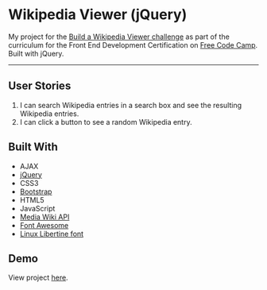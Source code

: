 # Wikipedia Viewer (jQuery)

My project for the [Build a Wikipedia Viewer challenge](https://www.freecodecamp.org/challenges/build-a-wikipedia-viewer) as part of the curriculum for the Front End Development Certification on [Free Code Camp](https://www.freecodecamp.org). Built with jQuery.

---

## User Stories
1. I can search Wikipedia entries in a search box and see the resulting Wikipedia entries.
2. I can click a button to see a random Wikipedia entry.

## Built With
* AJAX
* [jQuery](https://jquery.com)
* CSS3
* [Bootstrap](https://getbootstrap.com)
* HTML5
* JavaScript
* [Media Wiki API](https://www.mediawiki.org/wiki/API:Main_page)
* [Font Awesome](http://fontawesome.io)
* [Linux Libertine font](http://www.dafont.com/linux-libertine.font)

## Demo

View project [here](https://autumnchris.github.io/wikipedia-viewer-jquery).
